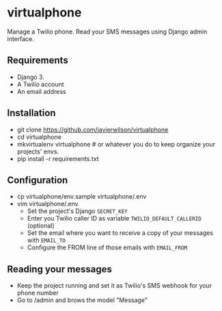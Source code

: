 # virtualphone
Manage a Twilio phone.
Read your SMS messages using Django admin interface.

## Requirements
* Django 3.
* A Twilio account
* An email address

## Installation
* git clone https://github.com/javierwilson/virtualphone
* cd virtualphone
* mkvirtualenv virtualphone # or whatever you do to keep organize your projects' envs.
* pip install -r requirements.txt

## Configuration
* cp virtualphone/env.sample virtualphone/.env
* vim virtualphone/.env
  * Set the project's Django `SECRET_KEY`
  * Enter you Twilio caller ID as variable `TWILIO_DEFAULT_CALLERID` (optional)
  * Set the email where you want to receive a copy of your messages with `EMAIL_TO`
  * Configure the FROM line of those emails with `EMAIL_FROM`

## Reading your messages
* Keep the project running and set it as Twilio's SMS webhook for your phone number
* Go to /admin and brows the model "Message"
